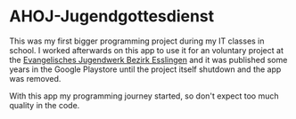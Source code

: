 # AHOJ-Jugendgottesdienst
This was my first bigger programming project during my IT classes in school. I worked afterwards on this app to use it for an voluntary project at the [Evangelisches Jugendwerk Bezirk Esslingen](https://www.eje-esslingen.de/) and it was published some years in the Google Playstore until the project itself shutdown and the app was removed.

With this app my programming journey started, so don't expect too much quality in the code.
